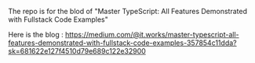 The repo is for the blod of
"Master TypeScript: All Features Demonstrated with Fullstack Code Examples"

Here is the blog : 
https://medium.com/@it.works/master-typescript-all-features-demonstrated-with-fullstack-code-examples-357854c11dda?sk=681622e127f4510d79e689c122e32900
